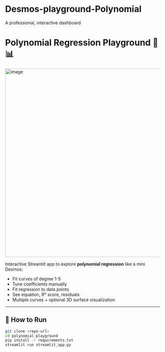 # Desmos-playground-Polynomial
A professional, interactive dashboard
# Polynomial Regression Playground 🧮📊

<img width="610" height="612" alt="image" src="https://github.com/user-attachments/assets/b91e9201-eb93-4264-9a3c-646e4a5616ec" />



Interactive Streamlit app to explore **polynomial regression** like a mini Desmos:

- Fit curves of degree 1-5
- Tune coefficients manually
- Fit regression to data points
- See equation, R² score, residuals
- Multiple curves + optional 3D surface visualization

---

## 🚀 How to Run

```bash
git clone <repo-url>
cd polynomial-playground
pip install -r requirements.txt
streamlit run streamlit_app.py

